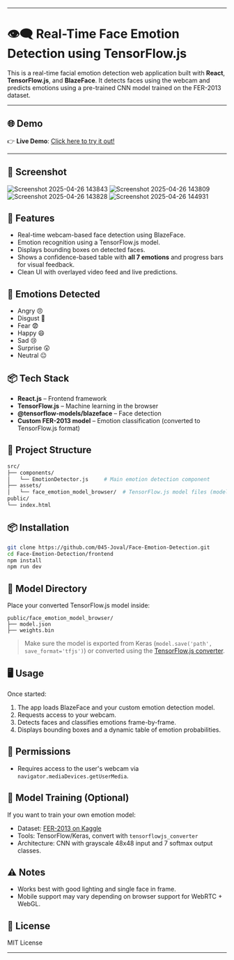 
---

# 👁️‍🗨️ Real-Time Face Emotion Detection using TensorFlow.js

This is a real-time facial emotion detection web application built with **React**, **TensorFlow.js**, and **BlazeFace**. It detects faces using the webcam and predicts emotions using a pre-trained CNN model trained on the FER-2013 dataset.

---

## 🌐 Demo

👉 **Live Demo**: [Click here to try it out!](https://dulcet-mochi-34cced.netlify.app/) 

---

## 📸 Screenshot

![Screenshot 2025-04-26 143843](https://github.com/user-attachments/assets/4048713a-2152-43e7-b3e4-fc63ffe1728d)
![Screenshot 2025-04-26 143809](https://github.com/user-attachments/assets/70e50aee-00b2-42f0-a00a-6e0bdf34b136)
![Screenshot 2025-04-26 143828](https://github.com/user-attachments/assets/94cdac3e-e983-4b83-a392-894423c4a9c5)
![Screenshot 2025-04-26 144931](https://github.com/user-attachments/assets/f75f689b-2c61-491b-98f9-bef02bad318d)

## 🚀 Features

- Real-time webcam-based face detection using BlazeFace.
- Emotion recognition using a TensorFlow.js model.
- Displays bounding boxes on detected faces.
- Shows a confidence-based table with **all 7 emotions** and progress bars for visual feedback.
- Clean UI with overlayed video feed and live predictions.

## 🧠 Emotions Detected

- Angry 😠  
- Disgust 🤢  
- Fear 😨  
- Happy 😄  
- Sad 😢  
- Surprise 😲  
- Neutral 😐  

## 📦 Tech Stack

- **React.js** – Frontend framework
- **TensorFlow.js** – Machine learning in the browser
- **@tensorflow-models/blazeface** – Face detection
- **Custom FER-2013 model** – Emotion classification (converted to TensorFlow.js format)

## 📁 Project Structure

```bash
src/
├── components/
│   └── EmotionDetector.js     # Main emotion detection component
├── assets/
│   └── face_emotion_model_browser/  # TensorFlow.js model files (model.json + weights)
public/
└── index.html
```

## 📦 Installation

```bash
git clone https://github.com/045-Joval/Face-Emotion-Detection.git
cd Face-Emotion-Detection/frontend
npm install
npm run dev
```

## 📂 Model Directory

Place your converted TensorFlow.js model inside:

```
public/face_emotion_model_browser/
├── model.json
├── weights.bin
```

> Make sure the model is exported from Keras (`model.save('path', save_format='tfjs')`) or converted using the [TensorFlow.js converter](https://github.com/tensorflow/tfjs/tree/master/tfjs-converter).

## 🖥️ Usage

Once started:

1. The app loads BlazeFace and your custom emotion detection model.
2. Requests access to your webcam.
3. Detects faces and classifies emotions frame-by-frame.
4. Displays bounding boxes and a dynamic table of emotion probabilities.

## 🔐 Permissions

- Requires access to the user's webcam via `navigator.mediaDevices.getUserMedia`.

## 🧪 Model Training (Optional)

If you want to train your own emotion model:

- Dataset: [FER-2013 on Kaggle](https://www.kaggle.com/datasets/deadskull7/fer2013)
- Tools: TensorFlow/Keras, convert with `tensorflowjs_converter`
- Architecture: CNN with grayscale 48x48 input and 7 softmax output classes.

## ⚠️ Notes

- Works best with good lighting and single face in frame.
- Mobile support may vary depending on browser support for WebRTC + WebGL.

## 📃 License

MIT License

---
